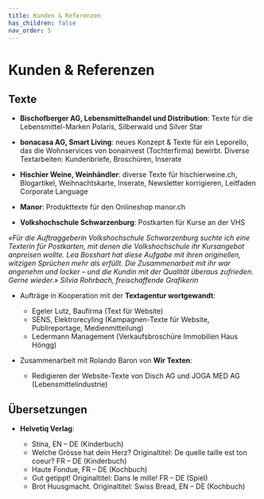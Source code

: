 ```yaml
---
title: Kunden & Referenzen
has_children: false
nav_order: 5
---
```


# Kunden & Referenzen

## Texte

- **Bischofberger AG, Lebensmittelhandel und Distribution**: Texte für die Lebensmittel-Marken Polaris, Silberwald und Silver Star

- **bonacasa AG, Smart Living**: neues Konzept & Texte für ein Leporello, das die Wohnservices von bonainvest (Tochterfirma) bewirbt. Diverse Textarbeiten: Kundenbriefe, Broschüren, Inserate

- **Hischier Weine, Weinhändler**: diverse Texte für hischierweine.ch, Blogartikel, Weihnachtskarte, Inserate, Newsletter korrigieren, Leitfaden Corporate Language

- **Manor**: Produkttexte für den Onlineshop manor.ch

- **Volkshochschule Schwarzenburg**: Postkarten für Kurse an der VHS

*«Für die Auftraggeberin Volkshochschule Schwarzenburg suchte ich eine Texterin für Postkarten, mit denen die Volkshochschule ihr Kursangebot anpreisen wollte. Lea Bosshart hat diese Aufgabe mit ihren originellen, witzigen Sprüchen mehr als erfüllt. Die Zusammenarbeit mit ihr war angenehm und locker – und die Kundin mit der Qualität überaus zufrieden. Gerne wieder.»
Silvia Rohrbach, freischaffende Grafikerin*

- Aufträge in Kooperation mit der **Textagentur wortgewandt**:

  - Egeler Lutz, Baufirma (Text für Website)
  - SENS, Elektrorecyling (Kampagnen-Texte für Website, Publireportage, Medienmitteilung)
  - Ledermann Management (Verkaufsbroschüre Immobilien Haus Höngg)



- Zusammenarbeit mit Rolando Baron von **Wir Texten**: 
  - Redigieren der Website-Texte von Disch AG und JOGA MED AG (Lebensmittelindustrie)



## Übersetzungen

- **Helvetiq Verlag**:

  - Stína, EN – DE (Kinderbuch)
  - Welche Grösse hat dein Herz? Originaltitel: De quelle taille est ton coeur? FR – DE (Kinderbuch)
  - Haute Fondue, FR – DE (Kochbuch)
  - Gut getippt! Originaltitel: Dans le mille! FR – DE (Spiel)
  - Brot Huusgmacht. Originaltitel: Swiss Bread, EN – DE (Kochbuch)
